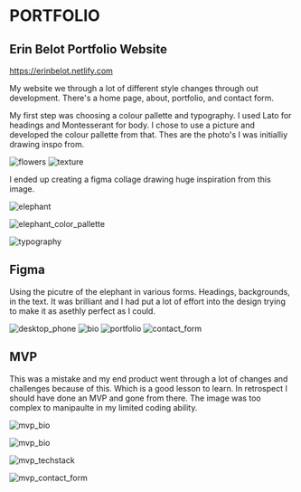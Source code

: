 # PORTFOLIO

## Erin Belot Portfolio Website

https://erinbelot.netlify.com

My website we through a lot of different style changes through out development. There's a home page, about, portfolio, and contact form.




My first step was choosing a colour pallette and typography. I used Lato for headings and Montesserant for body. I chose to use a picture and developed the colour pallette from that. Thes are the photo's I was initialliy drawing inspo from.


![flowers](/Assets/img/flowers.png)
![texture](/Assets/img/texture.png)




I ended up creating a figma collage drawing huge inspiration from this image.

![elephant](/Assets/img/elephant.jpg)

![elephant_color_pallette](/Assets/img/elephant_color_palette.png
)

![typography](/Assets/img/typography.png)




## Figma

 Using the picutre of the elephant in various forms. Headings, backgrounds, in the text. It was brilliant and I had put a lot of effort into the design trying to make it as asethly perfect as I could. 


![desktop_phone](/Assets/img/desktop_phone.png)
![bio](/Assets/img/bio.png)
![portfolio](/Assets/img/portfolio.png)
![contact_form](/Assets/img/contact_form.png)

## MVP

This was a mistake and my end product went through a lot of changes and challenges because of this. Which is a good lesson to learn. In retrospect I should have done an MVP and gone from there. The image was too complex to manipaulte in my limited coding ability. 

![mvp_bio](/Assets/img/MVP_homepage.png)

![mvp_bio](/Assets/img/MVP_bio.png)

![mvp_techstack](/Assets/img/MVP_techstack.png)

![mvp_contact_form](/Assets/img/MVP_Portfolio.png)






